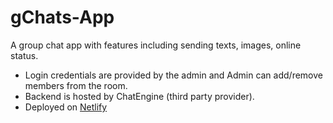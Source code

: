 # gChats-App

A group chat app with features including sending texts, images, online status.

- Login credentials are provided by the admin and Admin can add/remove members from the room.
- Backend is hosted by ChatEngine (third party provider).
- Deployed on [Netlify](https://gchats-app.netlify.app)
